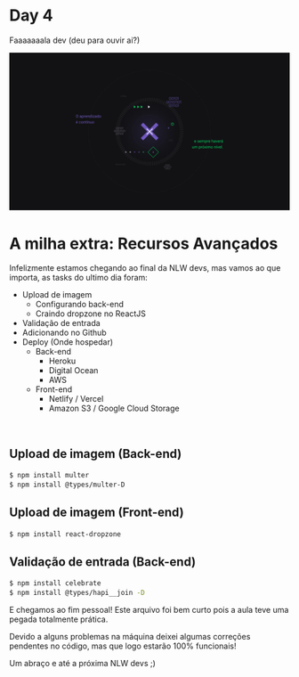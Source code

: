 # Day 4

Faaaaaaala dev (deu para ouvir ai?)

<img src="image/nlw.jpg">

# A milha extra: Recursos Avançados

Infelizmente estamos chegando ao final da NLW devs, mas vamos ao que importa, as tasks do ultimo dia foram:

- Upload de imagem
  - Configurando back-end
  - Craindo dropzone no ReactJS
- Validação de entrada
- Adicionando no Github
- Deploy (Onde hospedar)
  - Back-end
    - Heroku
    - Digital Ocean
    - AWS
  - Front-end
    - Netlify / Vercel
    - Amazon S3 / Google Cloud Storage

<br/>

## Upload de imagem (Back-end)

```bash
$ npm install multer
$ npm install @types/multer-D
```

## Upload de imagem (Front-end)

```bash
$ npm install react-dropzone
```

## Validação de entrada (Back-end)

```bash
$ npm install celebrate
$ npm install @types/hapi__join -D
```

E chegamos ao fim pessoal! Este arquivo foi bem curto pois a aula teve uma pegada totalmente prática.

Devido a alguns problemas na máquina deixei algumas correções pendentes no código, mas que logo estarão 100% funcionais!

Um abraço e até a próxima NLW devs ;)
